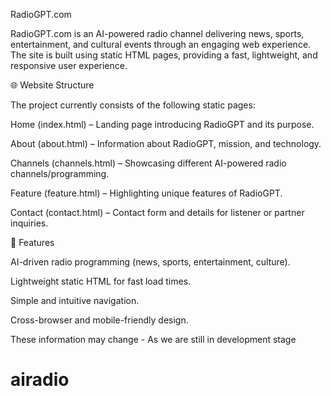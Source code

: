 RadioGPT.com

RadioGPT.com is an AI-powered radio channel delivering news, sports, entertainment, and cultural events through an engaging web experience. The site is built using static HTML pages, providing a fast, lightweight, and responsive user experience.

🌐 Website Structure

The project currently consists of the following static pages:

Home (index.html) – Landing page introducing RadioGPT and its purpose.

About (about.html) – Information about RadioGPT, mission, and technology.

Channels (channels.html) – Showcasing different AI-powered radio channels/programming.

Feature (feature.html) – Highlighting unique features of RadioGPT.

Contact (contact.html) – Contact form and details for listener or partner inquiries.

🚀 Features

AI-driven radio programming (news, sports, entertainment, culture).

Lightweight static HTML for fast load times.

Simple and intuitive navigation.

Cross-browser and mobile-friendly design.


These information may change - As we are still in development stage
# airadio
